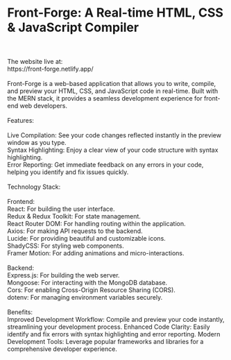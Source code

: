 # Front-Forge: A Real-time HTML, CSS & JavaScript Compiler
<br>
<br>
The website live at:
<br>
https://front-forge.netlify.app/
<br>
<br>
Front-Forge is a web-based application that allows you to write, compile, and preview your HTML, CSS, and JavaScript code in real-time. Built with the MERN stack, it provides a seamless development experience for front-end web developers.
<br>
<br>
Features:
<br>
<br>
Live Compilation: See your code changes reflected instantly in the preview window as you type.
<br>
Syntax Highlighting: Enjoy a clear view of your code structure with syntax highlighting.
<br>
Error Reporting: Get immediate feedback on any errors in your code, helping you identify and fix issues quickly.
<br>
<br>
Technology Stack:
<br>
<br>
Frontend:
<br>
React: For building the user interface.
<br>
Redux & Redux Toolkit: For state management.
<br>
React Router DOM: For handling routing within the application.
<br>
Axios: For making API requests to the backend.
<br>
Lucide: For providing beautiful and customizable icons.
<br>
ShadyCSS: For styling web components.
<br>
Framer Motion: For adding animations and micro-interactions.
<br>
<br>
Backend:
<br>
Express.js: For building the web server.
<br>
Mongoose: For interacting with the MongoDB database.
<br>
Cors: For enabling Cross-Origin Resource Sharing (CORS).
<br>
dotenv: For managing environment variables securely.
<br>
<br>
Benefits:
<br>
Improved Development Workflow: Compile and preview your code instantly, streamlining your development process.
Enhanced Code Clarity: Easily identify and fix errors with syntax highlighting and error reporting.
Modern Development Tools: Leverage popular frameworks and libraries for a comprehensive developer experience.
<br><br>